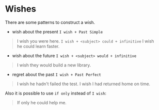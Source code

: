 # Wishes

There are some patterns to construct a wish.
- wish about the present
`I wish + Past Simple`
> I wish you were here.
`I wish + <subject> could + infinitive`
> I wish he could learn faster.

- wish about the future
`I wish + <subject> would + infinitive`
> I wish they would build a new library.

- regret about the past
`I wish + Past Perfect`
> I wish he hadn't failed the test.
> I wish I had returned home on time.


Also it is possible to use `if only` instead of `I wish`:
> If only he could help me.